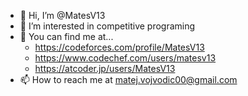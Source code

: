 - 👋 Hi, I’m @MatesV13
- 👀 I’m interested in competitive programing
- 📝 You can find me at...
    - https://codeforces.com/profile/MatesV13
    - https://www.codechef.com/users/matesv13
    - https://atcoder.jp/users/MatesV13
- 📫 How to reach me at matej.vojvodic00@gmail.com
